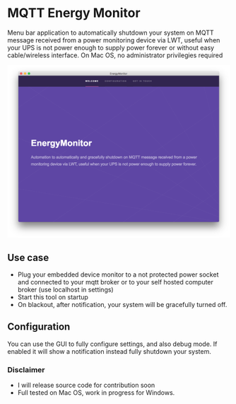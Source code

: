 # MQTT Energy Monitor

Menu bar application to automatically shutdown your system on MQTT message received from a power monitoring device via LWT, useful when your UPS is not power enough to supply power forever or without easy cable/wireless interface.
On Mac OS, no administrator privilegies required

![welcome-page](assets/welcome-page.png)

## Use case

- Plug your embedded device monitor to a not protected power socket and connected to your mqtt broker or to your self hosted computer broker (use localhost in settings)
- Start this tool on startup
- On blackout, after notification, your system will be gracefully turned off.

## Configuration

You can use the GUI to fully configure settings, and also debug mode. If enabled it will show a notification instead fully shutdown your system. 

### Disclaimer 

- I will release source code for contribution soon
- Full tested on Mac OS, work in progress for Windows.
